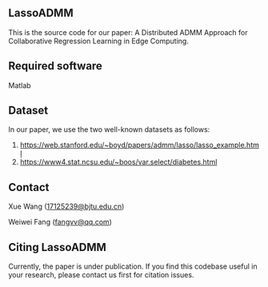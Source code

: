 ## LassoADMM

This is the source code for our paper: A Distributed ADMM Approach for Collaborative Regression Learning in Edge Computing.

## Required software

Matlab

## Dataset

In our paper, we use the two well-known datasets as follows:

1. https://web.stanford.edu/~boyd/papers/admm/lasso/lasso_example.html
2. https://www4.stat.ncsu.edu/~boos/var.select/diabetes.html

## Contact

Xue Wang (17125239@bjtu.edu.cn)

Weiwei Fang (fangvv@qq.com)

## Citing LassoADMM

Currently, the paper is under publication. If you find this codebase useful in your research, please contact us first for citation issues.

